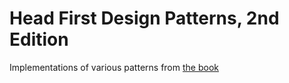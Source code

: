 # Head First Design Patterns, 2nd Edition

Implementations of various patterns from [the book](https://learning.oreilly.com/library/view/head-first-design/9781492077992/)
